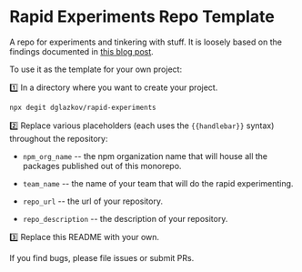 # Rapid Experiments Repo Template

A repo for experiments and tinkering with stuff. It is loosely based on the findings documented in [this blog post](https://glazkov.com/2023/06/05/development-environment-for-rapid-experimentation/).

To use it as the template for your own project:

:one: In a directory where you want to create your project.

```bash
npx degit dglazkov/rapid-experiments
```

:two: Replace various placeholders (each uses the `{{handlebar}}` syntax) throughout the repository:

- `npm_org_name` -- the npm organization name that will house all the packages published out of this monorepo.

- `team_name` -- the name of your team that will do the rapid experimenting.

- `repo_url` -- the url of your repository.

- `repo_description` -- the description of your repository.

:three: Replace this README with your own.

If you find bugs, please file issues or submit PRs.
